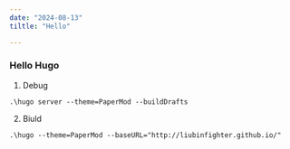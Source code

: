 ```yaml
---
date: "2024-08-13"
tiltle: "Hello"

---
```


### Hello Hugo

1. Debug

```
.\hugo server --theme=PaperMod --buildDrafts
```

2. Biuld

```
.\hugo --theme=PaperMod --baseURL="http://liubinfighter.github.io/"
```

